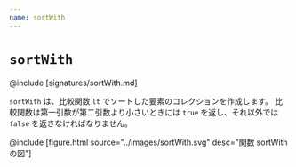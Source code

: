```yaml
---
name: sortWith
---
```


# `sortWith`

@include [signatures/sortWith.md]

`sortWith` は、比較関数 `lt` でソートした要素のコレクションを作成します。
比較関数は第一引数が第二引数より小さいときには `true` を返し、それ以外では `false` を返さなければなりません。

@include [figure.html source="../images/sortWith.svg" desc="関数 sortWith の図"]
